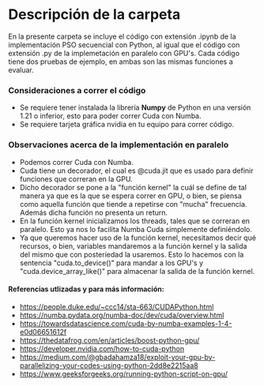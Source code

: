 # Descripción de la carpeta

En la presente carpeta se incluye el código con extensión .ipynb de la implementación PSO secuencial con Python, al igual que el código con extensión .py de la implemetación en paralelo con GPU's. Cada código tiene dos pruebas de ejemplo, en ambas son las mismas funciones a evaluar.

### Consideraciones a correr el código
- Se requiere tener instalada la librería **Numpy** de Python en una versión 1.21 o inferior, esto para poder correr Cuda con Numba.
- Se requiere tarjeta gráfica nvidia en tu equipo para correr código.

### Observaciones acerca de la implementación en paralelo
- Podemos correr Cuda con Numba.
- Cuda tiene un decorador, el cual es @cuda.jit que es usado para definir funciones que correran en la GPU.
- Dicho decorador se pone a la "función kernel" la cuál se define de tal manera ya que es la que se espera correr en GPU, o bien, se piensa como aquella función que tiende a repetirse con "mucha" frecuencia. Además dicha función no presenta un return.
- En la función kernel inicializamos los threads, tales que se correran en paralelo. Esto ya nos lo facilita Numba Cuda simplemente definiéndolo.
- Ya que queremos hacer uso de la función kernel, necesitamos decir qué recursos, o bien, variables mandaremos a la función kernel y la salida del mismo que con posteriedad la usaremos. Esto lo hacemos con la sentencia "cuda.to_device(<source>)" para mandar a los GPU's y "cuda.device_array_like(<source>)" para almacenar la salida de la función kernel.

#### Referencias utlizadas y para más información: 
- https://people.duke.edu/~ccc14/sta-663/CUDAPython.html
- https://numba.pydata.org/numba-doc/dev/cuda/overview.html
- https://towardsdatascience.com/cuda-by-numba-examples-1-4-e0d06651612f
- https://thedatafrog.com/en/articles/boost-python-gpu/
- https://developer.nvidia.com/how-to-cuda-python
- https://medium.com/@gbadahamza18/exploit-your-gpu-by-parallelizing-your-codes-using-python-2dd8e2215aa8
- https://www.geeksforgeeks.org/running-python-script-on-gpu/
